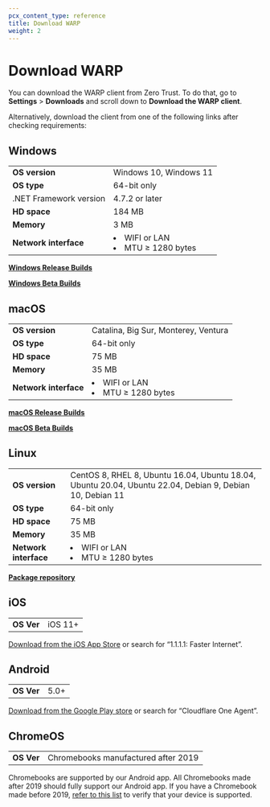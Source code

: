 ```yaml
---
pcx_content_type: reference
title: Download WARP
weight: 2
---
```


# Download WARP

You can download the WARP client from Zero Trust. To do that, go to **Settings** > **Downloads** and scroll down to **Download the WARP client**.

Alternatively, download the client from one of the following links after checking requirements:

## Windows

|                      |    |
| ---------------------| ---|
| **OS version**       | Windows 10, Windows 11|
| **OS type**          | 64-bit only |
| .NET Framework version | 4.7.2 or later |
| **HD space**         | 184 MB |
| **Memory**           | 3 MB |
| **Network interface**| <li> WIFI or LAN </li> <li> MTU ≥ 1280 bytes</li>|

**[Windows Release Builds](https://install.appcenter.ms/orgs/cloudflare/apps/1.1.1.1-windows-1/distribution_groups/release)**

**[Windows Beta Builds](https://install.appcenter.ms/orgs/cloudflare/apps/1.1.1.1-windows/distribution_groups/beta)**

## macOS

|                      |    |
| ---------------------| ---|
| **OS version**       | Catalina, Big Sur, Monterey, Ventura|
| **OS type**          | 64-bit only |
| **HD space**         | 75 MB|
| **Memory**           | 35 MB |
| **Network interface**| <li> WIFI or LAN </li> <li> MTU ≥ 1280 bytes</li>|

**[macOS Release Builds](https://install.appcenter.ms/orgs/cloudflare/apps/1.1.1.1-macos-1/distribution_groups/release)**

**[macOS Beta Builds](https://install.appcenter.ms/orgs/cloudflare/apps/1.1.1.1-macos/distribution_groups/beta)**

## Linux
|                      |    |
| ---------------------| ---|
| **OS version**       | CentOS 8, RHEL 8, Ubuntu 16.04, Ubuntu 18.04, Ubuntu 20.04, Ubuntu 22.04, Debian 9, Debian 10, Debian 11|
| **OS type**          | 64-bit only |
| **HD space**         | 75 MB|
| **Memory**           | 35 MB |
| **Network interface**| <li> WIFI or LAN </li> <li> MTU ≥ 1280 bytes</li>|

**[Package repository](https://pkg.cloudflareclient.com/)**

## iOS

<table>
  <tbody>
    <tr>
      <td>
        <strong>OS Ver</strong>
      </td>
      <td>iOS 11+</td>
    </tr>
  </tbody>
</table>

[Download from the iOS App Store](https://apps.apple.com/us/app/id1423538627) or search for “1.1.1.1: Faster Internet”.

## Android

<table>
  <tbody>
    <tr>
      <td>
        <strong>OS Ver</strong>
      </td>
      <td>5.0+</td>
    </tr>
  </tbody>
</table>

[Download from the Google Play store](https://play.google.com/store/apps/details?id=com.cloudflare.cloudflareoneagent) or search for “Cloudflare One Agent”.

## ChromeOS

<table>
  <tbody>
    <tr>
      <td>
        <strong>OS Ver</strong>
      </td>
      <td>Chromebooks manufactured after 2019</td>
    </tr>
  </tbody>
</table>

Chromebooks are supported by our Android app. All Chromebooks made after 2019 should fully support our Android app. If you have a Chromebook made before 2019, [refer to this list](https://sites.google.com/a/chromium.org/dev/chromium-os/chrome-os-systems-supporting-android-apps) to verify that your device is supported.
